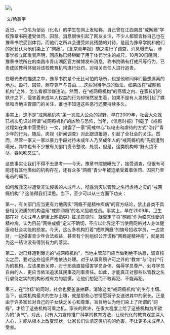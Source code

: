 <p><img src="https://www.iaders.com/wp-content/uploads/2019/11/ca4b0-927fb7d1ec368e4ddf6d7430e5e0090e.jpg">\</p>
<p>​​ 文/杨鑫宇<span id="more-8780"></span></p>
<p>近日，一位名为邹远（化名）的学生在网上发帖称，自己曾在江西南昌“戒网瘾”学校豫章书院遭受体罚、囚禁。消息很快引起了网友关注，不少人都留言称自己也在豫章书院受到体罚。而他们之所以会遭受如此残酷的对待，是因为豫章学院和他们的家长认为他们染上了“网瘾”。《北京青年报》随之进行了调查，消息曝光后，涉事学校立即发表声明，回应称已经掰断了用于体罚学生的戒尺。10月30日晚间，豫章书院所在的南昌市青山湖区官方微博发布消息，称书院确有打戒尺等行为，已责成区教科体局对该校教育机构进行处罚，对相关责任人进行追责。</p>
<p>在曝光者的描述之中，豫章书院是个无比可怕的场所，也是他和同伴们最想逃离的地方。殴打、囚禁、剥夺尊严与自由……这些对待学员的做法，如果放在“戒网瘾机构”之外，怎么看都涉嫌违法。然而，在“戒网瘾机构”的高墙之内、在家长们的默许之下，侵害着未成年人权益的行为却悄然发生着，如果不是有人发帖引起了媒体和当地主管部门的关注，谁也不知道这些恶行还要持续多久。</p>
<p>事实上，这不是“戒网瘾机构”第一次进入公众的视野。早在2009年，社会大众就已初次见识过所谓“戒网瘾机构”的凶险与恐怖，当年，《信息时报》刊载了《戒瘾过程如在集中营受刑》一文，揭露了一家“网戒中心”以电击和虐待的方式“治疗”青少年的行为。随后，央视《新闻调查》对此跟进报道，引起了全社会的关注。然而，尽管一家又一家以暴力手段对待未成年人乃至成年人的“戒网瘾机构”先后遭到曝光，其中也有不少被有关部门责令整改、处罚，但是，这类机构却“野火烧不尽，春风吹又生”。</p>
<p>这些事实让我们不得不去思考——今天，豫章书院被曝光了，接受调查，但很有可能还有其他类似的机构存在，还有众多“网瘾”青少年被迫承受着着体罚、囚禁乃至电击的痛苦。</p>
<p>如何解救这些遭受非法侵害的未成年人，彻底消灭以管教之名行虐待之实的“戒网瘾机构”？这值得我们深思。当下，至少可以从三方面下功夫：</p>
<p>第一，有关部门应当更有力地落实“网瘾不是精神疾病”的官方结论，禁止各类不具备相关资质的机构滥用“戒除网瘾”的名义招收成员。事实上，早在2009年，卫生部在对《未成年人健康上网指导》征求意见时，就否定了将&#8221;网瘾&#8221;作为临床诊断的精神病，认为目前&#8221;网络成瘾&#8221;定义不确切，不应以此界定不当使用网络对人身体健康和社会功能的损害。今天，这么多机构打着“戒除网瘾”的旗号招收学员，一边敛财，一边侵害青少年合法权益，甚至有个别组织公开谎称“网瘾是精神病”，就是因为这一结论没有得到有力的落实。</p>
<p>第二，对已经遭到曝光的“戒网瘾机构”，当地主管部门应当做到绝不姑息，调查核实之后，要对这些组织严格依法处理。对于从事资质许可之外的“教育”与“治疗”行为的机构，应该果断关停，对于那些直接侵害学员身体、侮辱学员尊严、剥夺学员自由的人，更应当依法追求其民事及刑事责任。如此，才能真正对那些以管教之名行虐待之实的机构形成有力的震慑，让他们想犯而不敢再犯、不能再犯。</p>
<p>第三，在“治标”的同时，社会也要釜底抽薪，消除这类“戒网瘾机构”的生存土壤。当下，这类机构最大的生存土壤，就是那些心甘情愿将子女送进其中的家长。正是由于许多家长对自己的子女缺乏关心和尊重，盲目地认为他们染上了所谓的“网瘾”，才给了这些机构可乘之机。家长的默许，在很大程度上给了这些机构为所欲为的“勇气”。对此，只有大力宣传推广科学的教育方法，让现代化的教育观念深入人心，才能从根本上改变现状，让家长们认清这类机构的危害，不让更多未成年人受害。</p>